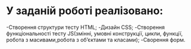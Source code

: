 # У заданій роботі реалізовано:
-Створення структури тесту HTML;
-Дизайн CSS;
-Створення функціональності тесту JS(змінні, умовні конструкції, цикли, функції, робота з масивами,робота з об’єктами та класами);
-Сворення форм.
